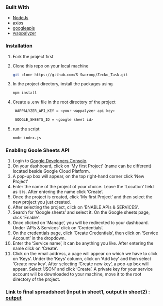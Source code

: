 
### Built With

- [NodeJs](https://nodejs.org/en/)
- [axios](https://www.npmjs.com/package/axios)
- [googleapis](https://www.npmjs.com/package/googleapis)
- [wappalyzer](https://www.wappalyzer.com/)

### Installation 

1. Fork the project first

2. Clone this repo on your local machine
   ```sh
   git clone https://github.com/S-Swaroop/Zecko_Task.git
   ```
3. In the project directory, install the packages using

   ```sh
   npm install
   ```

4. Create a .env file in the root directory of the project

   ```sh
    WAPPALYZER_API_KEY = <your wappalyzer api key>

    GOOGLE_SHEETS_ID = <google sheet id>
   ```

5. run the script

   ```sh
   node index.js
   ```

### Enabling Goole Sheets API 

1. Login to [Google Developers Console](https://console.cloud.google.com/apis/dashboard).
2. On your dashboard, click on ‘My first Project’ (name can be different) located beside Google Cloud Platform.
3. A pop-up box will appear, on the top right-hand corner click ‘New Project’
4. Enter the name of the project of your choice. Leave the ‘Location’ field as it is. After entering the name click ‘Create’.
5. Once the project is created, click ‘My first Project’ and then select the new project you just created.
6.  After selecting the project, click on ‘ENABLE APIs & SERVICES’.
7.  Search for ‘Google sheets’ and select it. On the Google sheets page, click ‘Enable’.
8.  Once clicked on ‘Manage’, you will be redirected to your dashboard. Under ‘APIs & Services’ click on ‘Credentials’.
9.  On the credentials page, click ‘Create Credentials’, then click on ‘Service Account’ in the dropdown.
10. Enter the ‘Service name’, it can be anything you like. After entering the name click on ‘Create’.
11. Click on the email address, a page will appear on which we have to click on ‘Keys’. Under the ‘Keys’ column, click on ‘Add key’ and then select ‘Create new key’. After selecting ‘Create new key’, a pop-up box will appear. Select ‘JSON’ and click ‘Create’. A private key for your service account will be downloaded to your machine, move it to the root directory of the project.

### Link to final spreadsheet (input in sheet1, output in sheet2) : [output](https://docs.google.com/spreadsheets/d/19QSTaqQrjXHbbahd1QpM_4h1emHfFYCW7pCYbFANvoQ/edit#gid=327161312)
